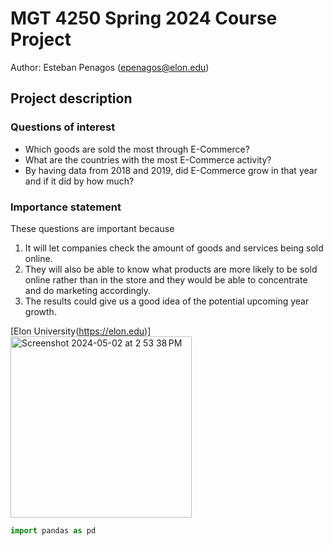 # MGT 4250 Spring 2024 Course Project
Author: Esteban Penagos (epenagos@elon.edu)

## Project description
### Questions of interest
- Which goods are sold the most through E-Commerce?
- What are the countries with the most E-Commerce activity? 
- By having data from 2018 and 2019, did E-Commerce grow in that year and if it did by how much?
### Importance statement 
These questions are important because
1. It will let companies check the amount of goods and services being sold online. 
2. They will also be able to know what products are more likely to be sold online rather than in the store and they would be able to concentrate and do marketing accordingly.  
3. The results could give us a good idea of the potential upcoming year growth. 

[Elon University(https://elon.edu)]
<img width="290" alt="Screenshot 2024-05-02 at 2 53 38 PM" src="https://github.com/epenagosl/mgt4250spring2024/assets/168772735/53de15c1-7bb5-47b5-9136-12a9079601d7">

```python
import pandas as pd
```
